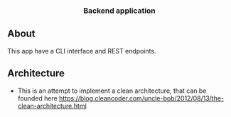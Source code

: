 <h3 align="center">
  Backend application
</h3>

## About
This app have a CLI interface and REST endpoints.

## Architecture
 * This is an attempt to implement a clean architecture, that can be founded here https://blog.cleancoder.com/uncle-bob/2012/08/13/the-clean-architecture.html
